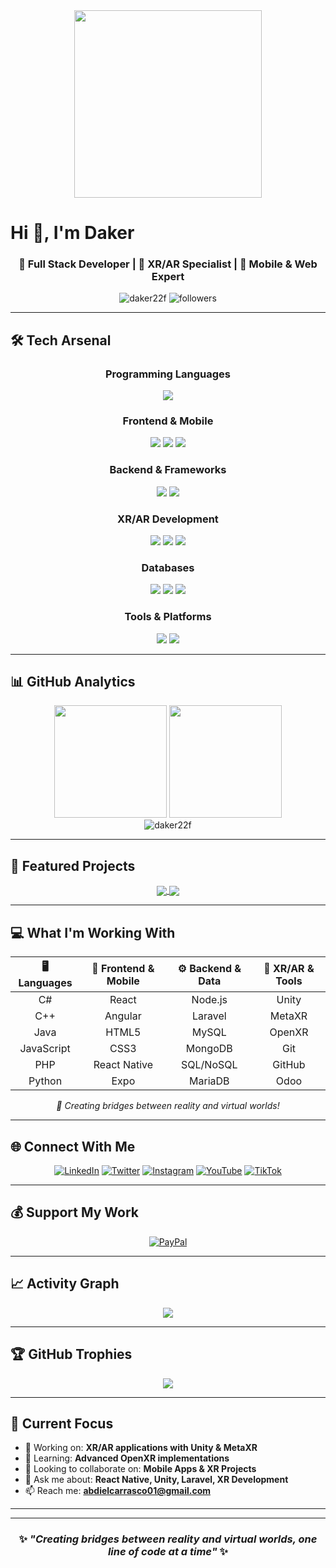 <div align="center">
  <img height="300" src="https://i.pinimg.com/1200x/e8/6c/66/e86c665996b5b81e561887c57c519f6f.jpg"  />
</div>

# Hi 👋, I'm Daker

<div align="center">
  
### 🚀 Full Stack Developer | 🎯 XR/AR Specialist | 🌟 Mobile & Web Expert

<p>
  <img src="https://komarev.com/ghpvc/?username=Daker22f&label=Profile%20views&color=0e75b6&style=flat" alt="daker22f" />
  <img src="https://img.shields.io/github/followers/Daker22f?label=Followers&style=social" alt="followers" />
</p>

</div>

---

## 🛠️ **Tech Arsenal**

<div align="center">

### **Programming Languages**
<img src="https://skillicons.dev/icons?i=cs,cpp,java,javascript,nodejs" />

### **Frontend & Mobile**
<img src="https://skillicons.dev/icons?i=react,angular,html,css,js" />
<img src="https://img.shields.io/badge/React_Native-20232A?style=for-the-badge&logo=react&logoColor=61DAFB" />
<img src="https://img.shields.io/badge/Expo-1B1F23?style=for-the-badge&logo=expo&logoColor=white" />

### **Backend & Frameworks**
<img src="https://skillicons.dev/icons?i=php,nodejs" />
<img src="https://img.shields.io/badge/Laravel-FF2D20?style=for-the-badge&logo=laravel&logoColor=white" />

### **XR/AR Development**
<img src="https://skillicons.dev/icons?i=unity" />
<img src="https://img.shields.io/badge/Meta_XR-0467DF?style=for-the-badge&logo=meta&logoColor=white" />
<img src="https://img.shields.io/badge/OpenXR-FF6B35?style=for-the-badge&logo=khronos&logoColor=white" />

### **Databases**
<img src="https://skillicons.dev/icons?i=mysql,mongodb" />
<img src="https://img.shields.io/badge/SQL-4479A1?style=for-the-badge&logo=mysql&logoColor=white" />
<img src="https://img.shields.io/badge/NoSQL-4DB33D?style=for-the-badge&logo=mongodb&logoColor=white" />

### **Tools & Platforms**
<img src="https://skillicons.dev/icons?i=git,github" />
<img src="https://img.shields.io/badge/Odoo-714B67?style=for-the-badge&logo=odoo&logoColor=white" />

</div>

---

## 📊 **GitHub Analytics**

<div align="center">
  <img height="180em" src="https://github-readme-stats.vercel.app/api?username=Daker22f&show_icons=true&theme=tokyonight&include_all_commits=true&count_private=true"/>
  <img height="180em" src="https://github-readme-stats.vercel.app/api/top-langs/?username=Daker22f&layout=compact&langs_count=7&theme=tokyonight"/>
</div>

<div align="center">
  <img src="https://github-readme-streak-stats.herokuapp.com/?user=Daker22f&theme=tokyonight" alt="daker22f" />
</div>

---

## 🌟 **Featured Projects**

<div align="center">

<a href="[https://github.com/Daker22f/proyecto1](https://github.com/Daker22f/RobertCarrasco)">
  <img align="center" src="https://github-readme-stats.vercel.app/api/pin/?username=Daker22f&repo=proyecto1&theme=tokyonight" />
</a>

<a href="[https://github.com/Daker22f/proyecto2](https://github.com/Daker22f/Curso)">
  <img align="center" src="https://github-readme-stats.vercel.app/api/pin/?username=Daker22f&repo=proyecto2&theme=tokyonight" />
</a>

</div>

---

## 💻 **What I'm Working With**

<div align="center">

| 🖥️ **Languages** | 🎨 **Frontend & Mobile** | ⚙️ **Backend & Data** | 🥽 **XR/AR & Tools** |
|:---:|:---:|:---:|:---:|
| C# | React | Node.js | Unity |
| C++ | Angular | Laravel | MetaXR |
| Java | HTML5 | MySQL | OpenXR |
| JavaScript | CSS3 | MongoDB | Git |
| PHP | React Native | SQL/NoSQL | GitHub |
| Python | Expo | MariaDB | Odoo |

</div>

<div align="center">
<i>🚀 Creating bridges between reality and virtual worlds!</i>
</div>



---

## 🌐 **Connect With Me**

<div align="center">

[![LinkedIn](https://img.shields.io/badge/LinkedIn-0077B5?style=for-the-badge&logo=linkedin&logoColor=white)](https://www.linkedin.com/in/abdiel-carrasco)
[![Twitter](https://img.shields.io/badge/Twitter-1DA1F2?style=for-the-badge&logo=twitter&logoColor=white)](https://x.com/abdiel22529?s=21)
[![Instagram](https://img.shields.io/badge/Instagram-E4405F?style=for-the-badge&logo=instagram&logoColor=white)](https://www.instagram.com/trebor_dev?igsh=MWJ6cWV2bm1jYzQyeA%3D%3D&utm_source=qr)
[![YouTube](https://img.shields.io/badge/YouTube-FF0000?style=for-the-badge&logo=youtube&logoColor=white)](https://youtube.com/@TU-YOUTUBE)
[![TikTok](https://img.shields.io/badge/TikTok-000000?style=for-the-badge&logo=tiktok&logoColor=white)](https://www.tiktok.com/@_fancy.man?_t=ZS-907Gg1VzH1U&_r=1)

</div>

---

## 💰 **Support My Work**

<div align="center">

[![PayPal](https://img.shields.io/badge/PayPal-00457C?style=for-the-badge&logo=paypal&logoColor=white)](https://paypal.me/Robert-Carrasco)

</div>

---

## 📈 **Activity Graph**

<div align="center">
  <img src="https://github-readme-activity-graph.vercel.app/graph?username=Daker22f&theme=tokyo-night&hide_border=true" />
</div>

---

## 🏆 **GitHub Trophies**

<div align="center">
  <img src="https://github-profile-trophy.vercel.app/?username=Daker22f&theme=tokyonight&no-frame=false&no-bg=false&margin-w=4" />
</div>

---

## 🎯 **Current Focus**

- 🔭 Working on: **XR/AR applications with Unity & MetaXR**
- 🌱 Learning: **Advanced OpenXR implementations**  
- 👯 Looking to collaborate on: **Mobile Apps & XR Projects**
- 💬 Ask me about: **React Native, Unity, Laravel, XR Development**
- 📫 Reach me: **abdielcarrasco01@gmail.com**

---


---

<div align="center">

### ✨ *"Creating bridges between reality and virtual worlds, one line of code at a time"* ✨

</div>


